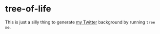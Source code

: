 tree-of-life
============

This is just a silly thing to generate [my Twitter](http://twitter.com/rafaelrinaldi) background by running `tree me`.
